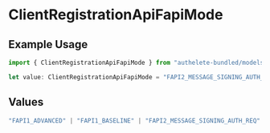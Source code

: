 # ClientRegistrationApiFapiMode

## Example Usage

```typescript
import { ClientRegistrationApiFapiMode } from "authelete-bundled/models/operations";

let value: ClientRegistrationApiFapiMode = "FAPI2_MESSAGE_SIGNING_AUTH_REQ";
```

## Values

```typescript
"FAPI1_ADVANCED" | "FAPI1_BASELINE" | "FAPI2_MESSAGE_SIGNING_AUTH_REQ" | "FAPI2_MESSAGE_SIGNING_AUTH_RES" | "FAPI2_MESSAGE_SIGNING_INTROSPECTION_RES" | "FAPI2_SECURITY"
```